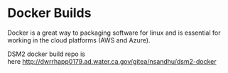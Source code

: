 # Docker Builds

Docker is a great way to packaging software for linux and is essential
for working in the cloud platforms (AWS and Azure).

DSM2 docker build repo is
here <a href="http://dwrrhapp0179.ad.water.ca.gov/gitea/nsandhu/dsm2-docker"
rel="nofollow">http://dwrrhapp0179.ad.water.ca.gov/gitea/nsandhu/dsm2-docker</a>
